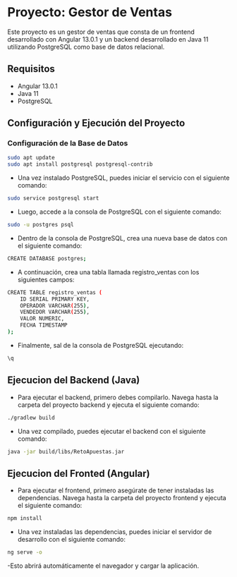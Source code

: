 # Proyecto: Gestor de Ventas
 
 Este proyecto es un gestor de ventas que consta de un frontend desarrollado con Angular 13.0.1 y un backend desarrollado en Java 11 utilizando PostgreSQL como base de datos relacional.

## Requisitos
- Angular 13.0.1
- Java 11
- PostgreSQL


## Configuración y Ejecución del Proyecto 

### Configuración de la Base de Datos

```bash
sudo apt update
sudo apt install postgresql postgresql-contrib
```
- Una vez instalado PostgreSQL, puedes iniciar el servicio con el siguiente comando:
```bash
sudo service postgresql start
```
- Luego, accede a la consola de PostgreSQL con el siguiente comando:
```bash
sudo -u postgres psql
```
- Dentro de la consola de PostgreSQL, crea una nueva base de datos con el siguiente comando:
```bash
CREATE DATABASE postgres;
```
- A continuación, crea una tabla llamada registro_ventas con los siguientes campos:
```bash
CREATE TABLE registro_ventas (
    ID SERIAL PRIMARY KEY,
    OPERADOR VARCHAR(255),
    VENDEDOR VARCHAR(255),
    VALOR NUMERIC,
    FECHA TIMESTAMP
);
```
- Finalmente, sal de la consola de PostgreSQL ejecutando:

```bash
\q
```

## Ejecucion del Backend (Java)

- Para ejecutar el backend, primero debes compilarlo. Navega hasta la carpeta del proyecto backend y ejecuta el siguiente comando:
```bash
./gradlew build
```
- Una vez compilado, puedes ejecutar el backend con el siguiente comando:
```bash
java -jar build/libs/RetoApuestas.jar
```
## Ejecucion del Fronted (Angular)

- Para ejecutar el frontend, primero asegúrate de tener instaladas las dependencias. Navega hasta la carpeta del proyecto frontend y ejecuta el siguiente comando:
```bash
npm install
```
- Una vez instaladas las dependencias, puedes iniciar el servidor de desarrollo con el siguiente comando:
```bash
ng serve -o
```
-Esto abrirá automáticamente el navegador y cargar la aplicación.

